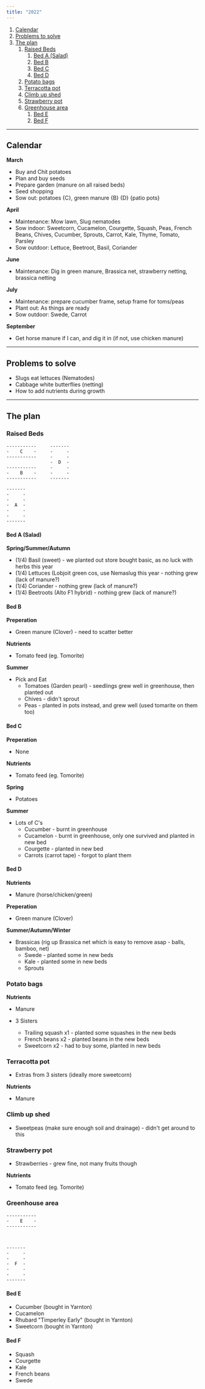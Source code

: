 ```yaml
---
title: "2022"
---
```


1. [Calendar](#calendar)
2. [Problems to solve](#problems-to-solve)
3. [The plan](#the-plan)
   1. [Raised Beds](#raised-beds)
      1. [Bed A (Salad)](#bed-a-salad)
      2. [Bed B](#bed-b)
      3. [Bed C](#bed-c)
      4. [Bed D](#bed-d)
   2. [Potato bags](#potato-bags)
   3. [Terracotta pot](#terracotta-pot)
   4. [Climb up shed](#climb-up-shed)
   5. [Strawberry pot](#strawberry-pot)
   6. [Greenhouse area](#greenhouse-area)
      1. [Bed E](#bed-e)
      2. [Bed F](#bed-f)

---------------------------------------------------------------------------

## Calendar

**March**

- Buy and Chit potatoes
- Plan and buy seeds
- Prepare garden (manure on all raised beds)
- Seed shopping
- Sow out: potatoes {C}, green manure {B} {D} {patio pots}

**April**

- Maintenance: Mow lawn, Slug nematodes
- Sow indoor: Sweetcorn, Cucamelon, Courgette, Squash, Peas, French Beans, Chives, Cucumber, Sprouts, Carrot, Kale, Thyme, Tomato, Parsley
- Sow outdoor: Lettuce, Beetroot, Basil, Coriander

**June**

- Maintenance: Dig in green manure, Brassica net, strawberry netting, brassica netting

**July**

- Maintenance: prepare cucumber frame, setup frame for toms/peas
- Plant out: As things are ready
- Sow outdoor: Swede, Carrot

**September**

- Get horse manure if I can, and dig it in (if not, use chicken manure)

---------------------------------------------------------------------------

## Problems to solve

- Slugs eat lettuces (Nematodes)
- Cabbage white butterflies (netting)
- How to add nutrients during growth

---------------------------------------------------------------------------

## The plan

### Raised Beds

```text
-----------     -------
-    C    -     -     -
-----------     -     -
                -  D  -
-----------     -     -
-    B    -     -     -
-----------     -------

-------
-     -
-     -
-  A  -
-     -
-     -
-------
```

#### Bed A (Salad)

**Spring/Summer/Autumn**

- (1/4) Basil (sweet) - we planted out store bought basic, as no luck with herbs this year
- (1/4) Lettuces (Lobjoit green cos, use Nemaslug this year - nothing grew (lack of manure?)
- (1/4) Coriander - nothing grew (lack of manure?)
- (1/4) Beetroots (Alto F1 hybrid) - nothing grew (lack of manure?)

#### Bed B

**Preperation**

- Green manure (Clover) - need to scatter better

**Nutrients**

- Tomato feed (eg. Tomorite)

**Summer**

- Pick and Eat
   - Tomatoes (Garden pearl) - seedlings grew well in greenhouse, then planted out
   - Chives - didn't sprout
   - Peas - planted in pots instead, and grew well (used tomarite on them too)

#### Bed C

**Preperation**

- None

**Nutrients**

- Tomato feed (eg. Tomorite)

**Spring**

- Potatoes

**Summer**

- Lots of C's
   - Cucumber - burnt in greenhouse
   - Cucamelon - burnt in greenhouse, only one survived and planted in new bed
   - Courgette - planted in new bed
   - Carrots (carrot tape) - forgot to plant them

#### Bed D

**Nutrients**

- Manure (horse/chicken/green)

**Preperation**

- Green manure (Clover)

**Summer/Autumn/Winter**

- Brassicas (rig up Brassica net which is easy to remove asap - balls, bamboo, net)
   - Swede - planted some in new beds
   - Kale - planted some in new beds
   - Sprouts

### Potato bags

**Nutrients**

- Manure

- 3 Sisters
  - Trailing squash x1 - planted some squashes in the new beds
  - French beans x2 - planted beans in the new beds
  - Sweetcorn x2 - had to buy some, planted in new beds

### Terracotta pot

- Extras from 3 sisters (ideally more sweetcorn)

**Nutrients**

- Manure

### Climb up shed

- Sweetpeas (make sure enough soil and drainage) - didn't get around to this

### Strawberry pot

- Strawberries - grew fine, not many fruits though

**Nutrients**

- Tomato feed (eg. Tomorite)


### Greenhouse area

```text
-----------
-    E    -
-----------



-------
-     -
-     -
-  F  -
-     -
-     -
-------
```

#### Bed E

- Cucumber (bought in Yarnton)
- Cucamelon
- Rhubard "Timperley Early" (bought in Yarnton)
- Sweetcorn (bought in Yarnton)

#### Bed F

- Squash
- Courgette
- Kale
- French beans
- Swede
